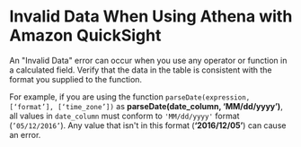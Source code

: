 # Invalid Data When Using Athena with Amazon QuickSight<a name="troubleshoot-athena-invalid-data"></a>

An "Invalid Data" error can occur when you use any operator or function in a calculated field\. Verify that the data in the table is consistent with the format you supplied to the function\.

For example, if you are using the function `parseDate(expression, [‘format’], [‘time_zone’])` as **parseDate\(date\_column, ‘MM/dd/yyyy’\)**, all values in `date_column` must conform to `'MM/dd/yyyy'` format \(`’05/12/2016’`\)\. Any value that isn't in this format \(**‘2016/12/05’**\) can cause an error\.